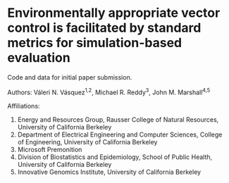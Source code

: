 # Environmentally appropriate vector control is facilitated by standard metrics for simulation-based evaluation

Code and data for initial paper submission. 

Authors: Váleri N. Vásquez<sup>1,2</sup>, Michael R. Reddy<sup>3</sup>, John M. Marshall<sup>4,5</sup>

Affiliations: 
1. Energy and Resources Group, Rausser College of Natural Resources, University of California Berkeley
2. Department of Electrical Engineering and Computer Sciences, College of Engineering, University of California Berkeley
3. Microsoft Premonition 
4. Division of Biostatistics and Epidemiology, School of Public Health, University of California Berkeley  
5. Innovative Genomics Institute, University of California Berkeley
